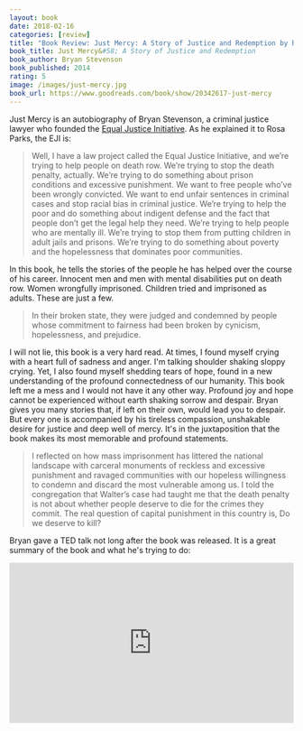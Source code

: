 ```yaml
---
layout: book
date: 2018-02-16
categories: [review]
title: "Book Review: Just Mercy: A Story of Justice and Redemption by Bryan Stevenson"
book_title: Just Mercy&#58; A Story of Justice and Redemption
book_author: Bryan Stevenson
book_published: 2014
rating: 5
image: /images/just-mercy.jpg
book_url: https://www.goodreads.com/book/show/20342617-just-mercy
---
```


Just Mercy is an autobiography of Bryan Stevenson, a criminal justice lawyer who founded the [Equal Justice Initiative](https://eji.org/). As he explained it to Rosa Parks, the EJI is:

> Well, I have a law project called the Equal Justice Initiative, and we’re trying to help people on death row. We’re trying to stop the death penalty, actually. We’re trying to do something about prison conditions and excessive punishment. We want to free people who’ve been wrongly convicted. We want to end unfair sentences in criminal cases and stop racial bias in criminal justice. We’re trying to help the poor and do something about indigent defense and the fact that people don’t get the legal help they need. We’re trying to help people who are mentally ill. We’re trying to stop them from putting children in adult jails and prisons. We’re trying to do something about poverty and the hopelessness that dominates poor communities.

In this book, he tells the stories of the people he has helped over the course of his career. Innocent men and men with mental disabilities put on death row. Women wrongfully imprisoned. Children tried and imprisoned as adults. These are just a few.

> In their broken state, they were judged and condemned by people whose commitment to fairness had been broken by cynicism, hopelessness, and prejudice.

I will not lie, this book is a very hard read. At times, I found myself crying with a heart full of sadness and anger. I'm talking shoulder shaking sloppy crying. Yet, I also found myself shedding tears of hope, found in a new understanding of the profound connectedness of our humanity. This book left me a mess and I would not have it any other way. Profound joy and hope cannot be experienced without earth shaking sorrow and despair. Bryan gives you many stories that, if left on their own, would lead you to despair. But every one is accompanied by his tireless compassion, unshakable desire for justice and deep well of mercy. It's in the juxtaposition that the book makes its most memorable and profound statements.

> I reflected on how mass imprisonment has littered the national landscape with carceral monuments of reckless and excessive punishment and ravaged communities with our hopeless willingness to condemn and discard the most vulnerable among us. I told the congregation that Walter’s case had taught me that the death penalty is not about whether people deserve to die for the crimes they commit. The real question of capital punishment in this country is, Do we deserve to kill?

Bryan gave a TED talk not long after the book was released. It is a great summary of the book and what he's trying to do:

<div style="max-width:854px">
					<div style="position:relative;height:0;padding-bottom:56.25%"><iframe src="https://embed.ted.com/talks/bryan_stevenson_we_need_to_talk_about_an_injustice" width="854" height="480" style="position:absolute;left:0;top:0;width:100%;height:100%" frameborder="0" scrolling="no" allowfullscreen=""></iframe></div>
				</div>